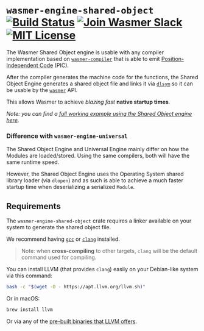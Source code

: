 # `wasmer-engine-shared-object` [![Build Status](https://github.com/wasmerio/wasmer/workflows/build/badge.svg?style=flat-square)](https://github.com/wasmerio/wasmer/actions?query=workflow%3Abuild) [![Join Wasmer Slack](https://img.shields.io/static/v1?label=Slack&message=join%20chat&color=brighgreen&style=flat-square)](https://slack.wasmer.io) [![MIT License](https://img.shields.io/github/license/wasmerio/wasmer.svg?style=flat-square)](https://github.com/wasmerio/wasmer/blob/master/LICENSE)

The Wasmer Shared Object engine is usable with any compiler
implementation based on [`wasmer-compiler`] that is able to emit
[Position-Independent Code][PIC] (PIC).

After the compiler generates the machine code for the functions, the
Shared Object Engine generates a shared object file and links it via
[`dlsym`] so it can be usable by the [`wasmer`] API.

This allows Wasmer to achieve *blazing fast* **native startup times**.

*Note: you can find a [full working example using the Shared Object
engine here][example].*

### Difference with `wasmer-engine-universal`

The Shared Object Engine and Universal Engine mainly differ on how the
Modules are loaded/stored. Using the same compilers, both will have
the same runtime speed.

However, the Shared Object Engine uses the Operating System shared
library loader (via `dlopen`) and as such is able to achieve a much
faster startup time when deserializing a serialized `Module`.

## Requirements

The `wasmer-engine-shared-object` crate requires a linker available on
your system to generate the shared object file.

We recommend having [`gcc`] or [`clang`] installed.

> Note: when **cross-compiling** to other targets, `clang` will be the
> default command used for compiling.

You can install LLVM (that provides `clang`) easily on your
Debian-like system via this command:

```bash
bash -c "$(wget -O - https://apt.llvm.org/llvm.sh)"
```

Or in macOS:

```bash
brew install llvm
```

Or via any of the [pre-built binaries that LLVM
offers][llvm-pre-built].


[`wasmer-compiler`]: https://github.com/wasmerio/wasmer/tree/master/lib/compiler
[PIC]: https://en.wikipedia.org/wiki/Position-independent_code
[`dlsym`]: https://www.freebsd.org/cgi/man.cgi?query=dlsym
[`wasmer`]: https://github.com/wasmerio/wasmer/tree/master/lib/api
[example]: https://github.com/wasmerio/wasmer/blob/master/examples/engine_shared_object.rs
[`gcc`]: https://gcc.gnu.org/
[`clang`]: https://clang.llvm.org/
[llvm-pre-built]: https://releases.llvm.org/download.html
